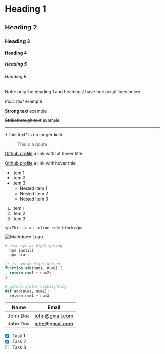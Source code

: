 <!-- Headings -->

# Heading 1

## Heading 2

### Heading 3

#### Heading 4

##### Heading 5

###### Heading 6

Note: only the heading 1 and heading 2 have horizontal lines below

<!-- Italic -->

_Italic text_ example

<!-- Strong(Bold) -->

**Strong text** example

<!-- Strike through -->

~~Strikethrough text~~ example

<!-- Horizontal rule -->

---

<!-- To escape special caracters use "\" (backslash) -->

\*This text\* is no longer bold

<!-- Blockqoute -->

> This is a qoute

<!-- Links -->

[Github profile](https://github.com/Dania99dev) a link without hover title

[Github profile](https://github.com/Dania99dev "Hover title") a link with hover title

<!-- UL -->

- Item 1
- Item 2
- Item 3
  - Nested item 1
  - Nested item 2
  - Nested item 3

<!-- OL -->

1. Item 1
1. Item 2
1. Item 3

<!-- Inline code block -->

`<p>This is an inline code block</p>`

<!-- Images -->

![Markdown Logo](https://cdn0.iconfinder.com/data/icons/octicons/1024/markdown-128.png)

<!-- Github Markdown -->

```bash
# bash syntax highlighting
  npm install
  npm start
```

```javascript
// js syntax highlighting
function add(num1, num2) {
  return num1 + num2;
}
```

```python
# python syntax highlighting
def add(num1, num2):
  return num1 + num2
```

<!-- Tables -->

| Name     | Email          |
| -------- | -------------- |
| John Doe | john@gmail.com |
| Jahn Doe | jahn@gmail.com |

<!-- Task lists -->

- [x] Task 1
- [x] Task 2
- [ ] Task 3
